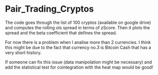# Pair_Trading_Cryptos
The code goes through the list of 100 cryptos (available on google drive) and computes the rolling ols spread in terms of zScore. Then it plots the spread and the beta coefficient that defines the spread.

For now there is a problem when I analise more than 2 currencies. I think this might be due to the fact that currency no.3 is Bitcoin Cash that has a very short history.

If someone can fix this issue (data manipolation might be necessary) and add the statistical test for cointegration with the heat map would be good! 
